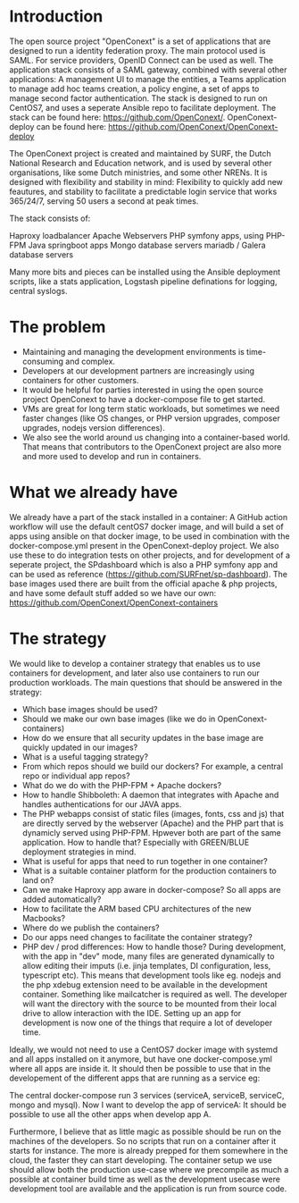 # Introduction

The open source project "OpenConext" is a set of applications that are designed to run a identity federation proxy. The main protocol used is SAML. For service providers, OpenID Connect can be used as well. The application stack consists of a SAML gateway, combined with several other applications: A management UI to manage the entities, a Teams application to manage add hoc teams creation, a policy engine, a set of apps to manage second factor authentication.
The stack is designed to run on CentOS7, and uses a seperate Ansible repo to facilitate deployment.
The stack can be found here: https://github.com/OpenConext/. OpenConext-deploy can be found here: https://github.com/OpenConext/OpenConext-deploy

The OpenConext project is created and maintained by SURF, the Dutch National Research and Education network, and is used by several other organisations, like some Dutch ministries, and some other NRENs.
It is designed with flexibility and stability in mind: Flexibility to quickly add new feautures, and stability to facilitate a predictable login service that works 365/24/7, serving 50 users a second at peak times.

The stack consists of: 

Haproxy loadbalancer
Apache Webservers
PHP symfony apps, using PHP-FPM
Java springboot apps
Mongo database servers
mariadb / Galera database servers

Many more bits and pieces can be installed using the Ansible deployment scripts, like a stats application, Logstash pipeline definations for logging, central syslogs.

# The problem

* Maintaining and managing the development environments is time-consuming and complex.
* Developers at our development partners are increasingly using containers for other customers.
* It would be helpful for parties interested in using the open source project OpenConext to have a docker-compose file to get started.
* VMs are great for long term static workloads, but sometimes we need faster changes (like OS changes, or PHP version upgrades, composer upgrades, nodejs version differences). 
* We also see the world around us changing into a container-based world. That means that contributors to the OpenConext project are also more and more used to develop and run in containers.

# What we already have

We already have a part of the stack installed in a container: A GitHub action workflow will use the default centOS7 docker image, and will build a set of apps using ansible on that docker image, to be used in combination with the docker-compose.yml present in the OpenConext-deploy project.
We also use these to do integration tests on other projects, and for development of a seperate project, the SPdashboard which is also a PHP symfony app and can be used as reference (https://github.com/SURFnet/sp-dashboard). The base images used there are built from the official apache & php projects, and have some default stuff added so we have our own: https://github.com/OpenConext/OpenConext-containers

# The strategy

We would like to develop a container strategy that enables us to use containers for development, and later also use containers to run our production workloads. The main questions that should be answered in the strategy:

* Which base images should be used?
* Should we make our own base images (like we do in OpenConext-containers)
* How do we ensure that all security updates in the base image are quickly updated in our images?
* What is a useful tagging strategy?
* From which repos should we build our dockers? For example, a central repo or individual app repos?
* What do we do with the PHP-FPM + Apache dockers?
* How to handle Shibboleth: A daemon that integrates with Apache and handles authentications for our JAVA apps.
* The PHP webapps consist of static files (images, fonts, css and js) that are directly served by the webserver (Apache) and the PHP part that is dynamicly served using PHP-FPM. Hpwever both are part of the same application. How to handle that? Especially with GREEN/BLUE deployment strategies in mind.
* What is useful for apps that need to run together in one container?
* What is a suitable container platform for the production containers to land on? 
* Can we make Haproxy app aware in docker-compose? So all apps are added automatically?
* How to facilitate the ARM based CPU architectures of the new Macbooks?
* Where do we publish the containers?
* Do our apps need changes to facilitate the container strategy?
* PHP dev / prod differences: How to handle those? During development, with the app in "dev" mode, many files are generated dynamically to allow editing their imputs (i.e. jinja templates, DI configuration, less, typescript etc). This means that development tools like eg. nodejs and the php xdebug extension need to be available in the development container. Something like mailcatcher is required as well. The developer will want the directory with the source to be mounted from their local drive to allow interaction with the IDE. Setting up an app for development is now one of the things that require a lot of developer time. 

Ideally, we would not need to use a CentOS7 docker image with systemd and all apps installed on it anymore, but have one docker-compose.yml where all apps are inside it. 
It should then be possible to use that in the developement of the different apps that are running as a service eg: 

The central docker-compose run 3 services (serviceA, serviceB, serviceC, mongo and mysql). Now I want to develop the app of serviceA: It should be possible to use all the other apps when develop app A.

Furthermore, I believe that as little magic as possible should be run on the machines of the developers. So no scripts that run on a container after it starts for instance. The more is already prepped for them somewhere in the cloud, the faster they can start developing.
The container setup we use should allow both the production use-case where we precompile as much a possible at container build time as well as the development usecase were development tool are available and the application is run from source code. 
